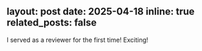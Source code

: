 layout: post
date: 2025-04-18
inline: true
related_posts: false
---

I served as a reviewer for the first time! Exciting! 